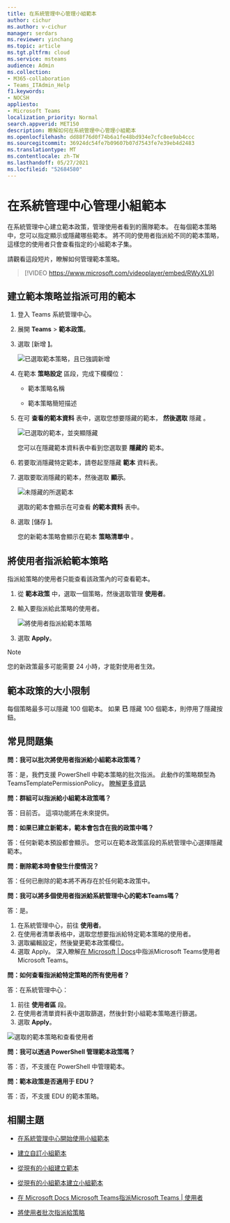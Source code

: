 ```yaml
---
title: 在系統管理中心管理小組範本
author: cichur
ms.author: v-cichur
manager: serdars
ms.reviewer: yinchang
ms.topic: article
ms.tgt.pltfrm: cloud
ms.service: msteams
audience: Admin
ms.collection:
- M365-collaboration
- Teams_ITAdmin_Help
f1.keywords:
- NOCSH
appliesto:
- Microsoft Teams
localization_priority: Normal
search.appverid: MET150
description: 瞭解如何在系統管理中心管理小組範本
ms.openlocfilehash: dd88f76d0f74b6a1fe48bd934e7cfc8ee9ab4ccc
ms.sourcegitcommit: 36924dc54fe7b09607b07d7543fe7e39eb4d2483
ms.translationtype: MT
ms.contentlocale: zh-TW
ms.lasthandoff: 05/27/2021
ms.locfileid: "52684580"
---
```

# <a name="manage-team-templates-in-the-admin-center"></a>在系統管理中心管理小組範本

在系統管理中心建立範本政策，管理使用者看到的團隊範本。 在每個範本策略中，您可以指定顯示或隱藏哪些範本。
將不同的使用者指派給不同的範本策略，這樣您的使用者只會查看指定的小組範本子集。

請觀看這段短片，瞭解如何管理範本策略。

> [!VIDEO https://www.microsoft.com/videoplayer/embed/RWyXL9]

## <a name="create-template-policies-and-assign-available-templates"></a>建立範本策略並指派可用的範本

1. 登入 Teams 系統管理中心。

2. 展開 **Teams**  >  **範本政策**。

3. 選取 [新增 **]**。

    ![已選取範本策略，且已強調新增](media/template-policies-1.png)

1. 在範本 **策略設定** 區段，完成下欄欄位：

    - 範本策略名稱

    - 範本策略簡短描述

2. 在可 **查看的範本資料** 表中，選取您想要隱藏的範本， **然後選取** 隱藏 。

    ![已選取的範本，並突顯隱藏](media/template-policies-2.png)

    您可以在隱藏範本資料表中看到您選取要 **隱藏的** 範本。

1. 若要取消隱藏特定範本，請卷起至隱藏 **範本** 資料表。

2. 選取要取消隱藏的範本，然後選取 **顯示**。

   ![未隱藏的所選範本](media/template-policies-3.png)

   選取的範本會顯示在可查看 **的範本資料** 表中。
3. 選取 [儲存 **]**。

   您的新範本策略會顯示在範本 **策略清單中** 。

## <a name="assign-users-to-the-template-policies"></a>將使用者指派給範本策略

指派給策略的使用者只能查看該政策內的可查看範本。

1. 從 **範本政策** 中，選取一個策略，然後選取管理 **使用者**。

2. 輸入要指派給此策略的使用者。

   ![將使用者指派給範本策略](media/template-policies-4.png)

3. 選取 **Apply**。

> [!Note]
> 您的新政策最多可能需要 24 小時，才能對使用者生效。

## <a name="size-limits-for-template-policies"></a>範本政策的大小限制

每個策略最多可以隱藏 100 個範本。 如果 **已** 隱藏 100 個範本，則停用了隱藏按鈕。

## <a name="frequently-asked-questions"></a>常見問題集

**問：我可以批次將使用者指派給小組範本政策嗎？**
  
答：是，我們支援 PowerShell 中範本策略的批次指派。 此動作的策略類型為 TeamsTemplatePermissionPolicy。 [瞭解更多資訊](/powershell/module/teams/new-csbatchpolicyassignmentoperation)

**問：群組可以指派給小組範本政策嗎？**

答：目前否。 這項功能將在未來提供。

**問：如果已建立新範本，範本會包含在我的政策中嗎？**

答：任何新範本預設都會顯示。 您可以在範本政策區段的系統管理中心選擇隱藏範本。

**問：刪除範本時會發生什麼情況？**

答：任何已刪除的範本將不再存在於任何範本政策中。

**問：我可以將多個使用者指派給系統管理中心的範本Teams嗎？**

答：是。

1. 在系統管理中心，前往 **使用者**。
1. 在使用者清單表格中，選取您想要指派給特定範本策略的使用者。
1. 選取編輯設定，然後變更範本政策欄位。
1. 選取 Apply。
   深入瞭解[在 Microsoft \| Docs](./assign-policies.md#assign-a-policy-to-a-batch-of-users)中指派Microsoft Teams使用者Microsoft Teams。

**問：如何查看指派給特定策略的所有使用者？**

答：在系統管理中心：

1. 前往 **使用者區** 段。
2. 在使用者清單資料表中選取篩選，然後針對小組範本策略進行篩選。
3. 選取 **Apply**。

![選取的範本策略和查看使用者](media/template-policies-5.png)

**問：我可以透過 PowerShell 管理範本政策嗎？**

答：否，不支援在 PowerShell 中管理範本。

**問：範本政策是否適用于 EDU？**

答：否，不支援 EDU 的範本策略。

## <a name="related-topics"></a>相關主題

- [在系統管理中心開始使用小組範本](./get-started-with-teams-templates-in-the-admin-console.md)

- [建立自訂小組範本](./create-a-team-template.md)

- [從現有的小組建立範本](./create-template-from-existing-team.md)

- [從現有的小組範本建立小組範本](./create-template-from-existing-template.md)

- [在 Microsoft Docs Microsoft Teams指派Microsoft Teams \| 使用者](./assign-policies.md)

- [將使用者批次指派給策略](/powershell/module/teams/new-csbatchpolicyassignmentoperation)
